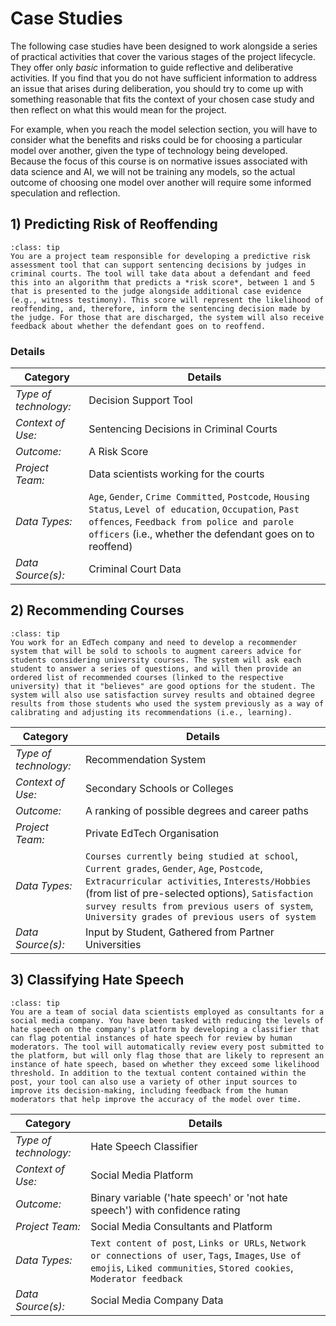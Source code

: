 # Case Studies

The following case studies have been designed to work alongside a series of practical activities that cover the various stages of the project lifecycle.
They offer only *basic* information to guide reflective and deliberative activities.
If you find that you do not have sufficient information to address an issue that arises during deliberation, you should try to come up with something reasonable that fits the context of your chosen case study and then reflect on what this would mean for the project.

For example, when you reach the model selection section, you will have to consider what the benefits and risks could be for choosing a particular model over another, given the type of technology being developed.
Because the focus of this course is on normative issues associated with data science and AI, we will not be training any models, so the actual outcome of choosing one model over another will require some informed speculation and reflection.

## 1) Predicting Risk of Reoffending

```{admonition} Summary
:class: tip
You are a project team responsible for developing a predictive risk assessment tool that can support sentencing decisions by judges in criminal courts. The tool will take data about a defendant and feed this into an algorithm that predicts a *risk score*, between 1 and 5 that is presented to the judge alongside additional case evidence (e.g., witness testimony). This score will represent the likelihood of reoffending, and, therefore, inform the sentencing decision made by the judge. For those that are discharged, the system will also receive feedback about whether the defendant goes on to reoffend. 
```

### Details

| Category | Details |
| --- | --- |
|*Type of technology:*| Decision Support Tool|
|*Context of Use:*| Sentencing Decisions in Criminal Courts|
|*Outcome:*| A Risk Score |
|*Project Team:*| Data scientists working for the courts|
|*Data Types:*| `Age`, `Gender`, `Crime Committed`, `Postcode`, `Housing Status`, `Level of education`, `Occupation`, `Past offences`, `Feedback from police and parole officers` (i.e., whether the defendant goes on to reoffend)|
|*Data Source(s):*| Criminal Court Data |

## 2) Recommending Courses

```{admonition} Summary
:class: tip
You work for an EdTech company and need to develop a recommender system that will be sold to schools to augment careers advice for students considering university courses. The system will ask each student to answer a series of questions, and will then provide an ordered list of recommended courses (linked to the respective university) that it "believes" are good options for the student. The system will also use satisfaction survey results and obtained degree results from those students who used the system previously as a way of calibrating and adjusting its recommendations (i.e., learning).
```

| Category | Details |
| --- | --- |
|*Type of technology:*| Recommendation System|
|*Context of Use:*| Secondary Schools or Colleges|
|*Outcome:*| A ranking of possible degrees and career paths |
|*Project Team:*| Private EdTech Organisation|
|*Data Types:*| `Courses currently being studied at school`, `Current grades`, `Gender`, `Age`, `Postcode`, `Extracurricular activities`, `Interests/Hobbies` (from list of pre-selected options), `Satisfaction survey results from previous users of system`, `University grades of previous users of system`|
|*Data Source(s):*| Input by Student, Gathered from Partner Universities |

## 3) Classifying Hate Speech

```{admonition} Summary
:class: tip
You are a team of social data scientists employed as consultants for a social media company. You have been tasked with reducing the levels of hate speech on the company's platform by developing a classifier that can flag potential instances of hate speech for review by human moderators. The tool will automatically review every post submitted to the platform, but will only flag those that are likely to represent an instance of hate speech, based on whether they exceed some likelihood threshold. In addition to the textual content contained within the post, your tool can also use a variety of other input sources to improve its decision-making, including feedback from the human moderators that help improve the accuracy of the model over time. 
```

| Category | Details |
| --- | --- |
|*Type of technology:*| Hate Speech Classifier|
|*Context of Use:*| Social Media Platform|
|*Outcome:*| Binary variable ('hate speech' or 'not hate speech') with confidence rating |
|*Project Team:*| Social Media Consultants and Platform|
|*Data Types:*| `Text content of post`, `Links or URLs`, `Network or connections of user`, `Tags`, `Images`, `Use of emojis`, `Liked communities`, `Stored cookies`, `Moderator feedback`|
|*Data Source(s):*| Social Media Company Data |
